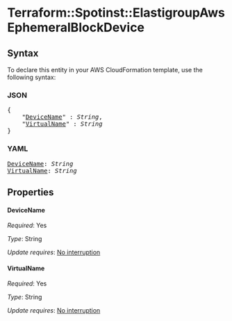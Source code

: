 # Terraform::Spotinst::ElastigroupAws EphemeralBlockDevice

## Syntax

To declare this entity in your AWS CloudFormation template, use the following syntax:

### JSON

<pre>
{
    "<a href="#devicename" title="DeviceName">DeviceName</a>" : <i>String</i>,
    "<a href="#virtualname" title="VirtualName">VirtualName</a>" : <i>String</i>
}
</pre>

### YAML

<pre>
<a href="#devicename" title="DeviceName">DeviceName</a>: <i>String</i>
<a href="#virtualname" title="VirtualName">VirtualName</a>: <i>String</i>
</pre>

## Properties

#### DeviceName

_Required_: Yes

_Type_: String

_Update requires_: [No interruption](https://docs.aws.amazon.com/AWSCloudFormation/latest/UserGuide/using-cfn-updating-stacks-update-behaviors.html#update-no-interrupt)

#### VirtualName

_Required_: Yes

_Type_: String

_Update requires_: [No interruption](https://docs.aws.amazon.com/AWSCloudFormation/latest/UserGuide/using-cfn-updating-stacks-update-behaviors.html#update-no-interrupt)

